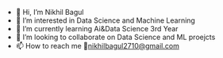 - 👋 Hi, I’m Nikhil Bagul
- 👀 I’m interested in Data Science and Machine Learning
- 🌱 I’m currently learning Ai&Data Science 3rd Year
- 💞️ I’m looking to collaborate on Data Science and ML proejcts
- 📫 How to reach me 📧nikhilbagul2710@gmail.com


<!---
NikhilBagul2710/NikhilBagul2710 is a ✨ special ✨ repository because its `README.md` (this file) appears on your GitHub profile.
You can click the Preview link to take a look at your changes.
--->
